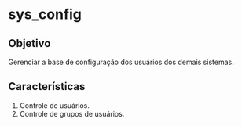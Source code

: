 # sys_config

## Objetivo

Gerenciar a base de configuração dos usuários dos demais sistemas. 

## Características

1. Controle de usuários.
1. Controle de grupos de usuários.


## 